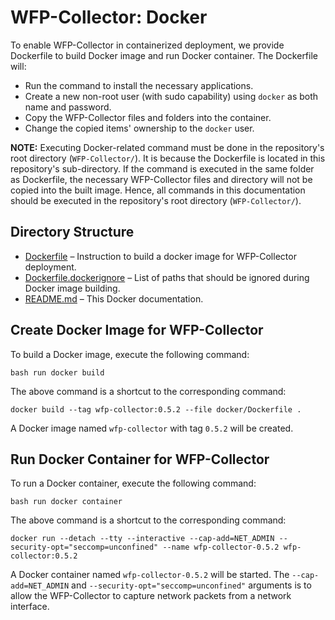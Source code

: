 # WFP-Collector: Docker
To enable WFP-Collector in containerized deployment, we provide Dockerfile to build Docker image and run Docker container. The Dockerfile will: 
* Run the command to install the necessary applications.
* Create a new non-root user (with sudo capability) using `docker` as both name and password.
* Copy the WFP-Collector files and folders into the container.
* Change the copied items' ownership to the `docker` user.


**NOTE:** Executing Docker-related command must be done in the repository's root directory (`WFP-Collector/`). It is because the Dockerfile is located in this repository's sub-directory. If the command is executed in the same folder as Dockerfile, the necessary WFP-Collector files and directory will not be copied into the built image. Hence, all commands in this documentation should be executed in the repository's root directory (`WFP-Collector/`).

## Directory Structure
* [Dockerfile](Dockerfile) – Instruction to build a docker image for WFP-Collector deployment.
* [Dockerfile.dockerignore](Dockerfile.dockerignore) – List of paths that should be ignored during Docker image building.
* [README.md](README.md) – This Docker documentation.



## Create Docker Image for WFP-Collector 
To build a Docker image, execute the following command:
```
bash run docker build
```
The above command is a shortcut to the corresponding command:
```
docker build --tag wfp-collector:0.5.2 --file docker/Dockerfile .
```
A Docker image named `wfp-collector` with tag `0.5.2` will be created.


## Run Docker Container for WFP-Collector 
To run a Docker container, execute the following command:
```
bash run docker container
```
The above command is a shortcut to the corresponding command:
```
docker run --detach --tty --interactive --cap-add=NET_ADMIN --security-opt="seccomp=unconfined" --name wfp-collector-0.5.2 wfp-collector:0.5.2
```
A Docker container named `wfp-collector-0.5.2` will be started. The `--cap-add=NET_ADMIN` and `--security-opt="seccomp=unconfined"` arguments is to allow the WFP-Collector to capture network packets from a network interface.